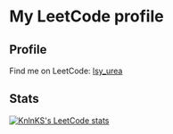 # My LeetCode profile

## Profile

Find me on LeetCode: [lsy_urea](https://leetcode.com/lsy_urea/)

## Stats

[![KnlnKS's LeetCode stats](https://leetcode-stats-six.vercel.app/?username=lsy_urea&theme=dark)](https://github.com/KnlnKS/leetcode-stats)
